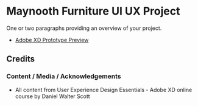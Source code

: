 # Maynooth Furniture UI UX Project

One or two paragraphs providing an overview of your project.

- [Adobe XD Prototype Preview](https://xd.adobe.com/view/af327da2-0628-4d52-6810-e49a1130233b-d903/?hints=off)

## Credits

### Content / Media / Acknowledgements
- All content from User Experience Design Essentials - Adobe XD online course by Daniel Walter Scott